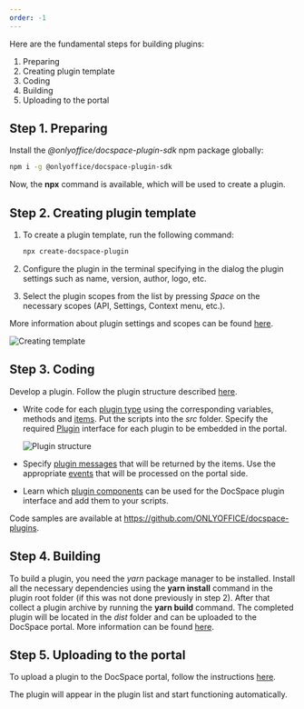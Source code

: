 ```yaml
---
order: -1
---
```


Here are the fundamental steps for building plugins:

1. Preparing
2. Creating plugin template
3. Coding
4. Building
5. Uploading to the portal

## Step 1. Preparing

Install the *@onlyoffice/docspace-plugin-sdk* npm package globally:

``` bash
npm i -g @onlyoffice/docspace-plugin-sdk
```

Now, the **npx** command is available, which will be used to create a plugin.

## Step 2. Creating plugin template

1. To create a plugin template, run the following command:

   ``` bash
   npx create-docspace-plugin
   ```

2. Configure the plugin in the terminal specifying in the dialog the plugin settings such as name, version, author, logo, etc.

3. Select the plugin scopes from the list by pressing *Space* on the necessary scopes (API, Settings, Context menu, etc.).

More information about plugin settings and scopes can be found [here](../../Plugins%20SDK/Creating%20Plugin%20Template/index.md).

![Creating template](/assets/images/docspace/creating-template.png)

## Step 3. Coding

Develop a plugin. Follow the plugin structure described [here](../../Plugins%20SDK/Plugin%20Structure/index.md).

* Write code for each [plugin type](../../Plugins%20SDK/Coding%20Plugin/Plugin%20Types/index.md) using the corresponding variables, methods and [items](../../Plugins%20SDK/Coding%20Plugin/Plugin%20Items/index.md). Put the scripts into the *src* folder. Specify the required [Plugin](../../Plugins%20SDK/Coding%20Plugin/Plugin%20Types/Plugin/index.md) interface for each plugin to be embedded in the portal.

  ![Plugin structure](/assets/images/docspace/plugin-structure.png)

* Specify [plugin messages](../../Plugins%20SDK/Coding%20Plugin/Plugin%20Message/index.md) that will be returned by the items. Use the appropriate [events](../../Plugins%20SDK/Coding%20Plugin/Events/index.md) that will be processed on the portal side.

* Learn which [plugin components](../../Plugins%20SDK/Coding%20Plugin/Plugin%20Components/index.md) can be used for the DocSpace plugin interface and add them to your scripts.

Code samples are available at <https://github.com/ONLYOFFICE/docspace-plugins>.

## Step 4. Building

To build a plugin, you need the *yarn* package manager to be installed. Install all the necessary dependencies using the **yarn install** command in the plugin root folder (if this was not done previously in step 2). After that collect a plugin archive by running the **yarn build** command. The completed plugin will be located in the *dist* folder and can be uploaded to the DocSpace portal. More information can be found [here](../../Plugins%20SDK/Building%20Plugin/index.md).

## Step 5. Uploading to the portal

To upload a plugin to the DocSpace portal, follow the instructions [here](../../Plugins%20SDK/Adding%20Plugin/index.md).

The plugin will appear in the plugin list and start functioning automatically.
